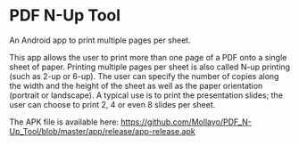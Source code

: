 # PDF N-Up Tool
An Android app to print multiple pages per sheet.

This app allows the user to print more than one page of a PDF onto a single sheet of paper. Printing multiple pages per sheet is also called N-up printing (such as 2-up or 6-up). The user can specify the number of copies along the width and the height of the sheet as well as the paper orientation (portrait or landscape). A typical use is to print the presentation slides; the user can choose to print 2, 4 or even 8 slides per sheet.

The APK file is available here: https://github.com/Mollayo/PDF_N-Up_Tool/blob/master/app/release/app-release.apk

